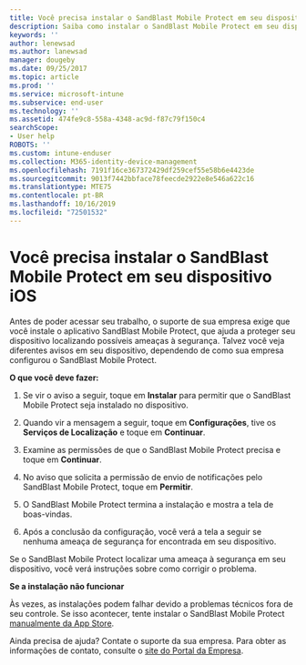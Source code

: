 ```yaml
---
title: Você precisa instalar o SandBlast Mobile Protect em seu dispositivo iOS | Microsoft Docs
description: Saiba como instalar o SandBlast Mobile Protect em seu dispositivo iOS.
keywords: ''
author: lenewsad
ms.author: lanewsad
manager: dougeby
ms.date: 09/25/2017
ms.topic: article
ms.prod: ''
ms.service: microsoft-intune
ms.subservice: end-user
ms.technology: ''
ms.assetid: 474fe9c8-558a-4348-ac9d-f87c79f150c4
searchScope:
- User help
ROBOTS: ''
ms.custom: intune-enduser
ms.collection: M365-identity-device-management
ms.openlocfilehash: 7191f16ce367372429df259cef55e58b6e4423de
ms.sourcegitcommit: 9013f7442bbface78feecde2922e8e546a622c16
ms.translationtype: MTE75
ms.contentlocale: pt-BR
ms.lasthandoff: 10/16/2019
ms.locfileid: "72501532"
---
```

# <a name="you-need-to-install-sandblast-mobile-protect-on-your-ios-device"></a>Você precisa instalar o SandBlast Mobile Protect em seu dispositivo iOS

Antes de poder acessar seu trabalho, o suporte de sua empresa exige que você instale o aplicativo SandBlast Mobile Protect, que ajuda a proteger seu dispositivo localizando possíveis ameaças à segurança. Talvez você veja diferentes avisos em seu dispositivo, dependendo de como sua empresa configurou o SandBlast Mobile Protect.

**O que você deve fazer:**

1. Se vir o aviso a seguir, toque em **Instalar** para permitir que o SandBlast Mobile Protect seja instalado no dispositivo.

2. Quando vir a mensagem a seguir, toque em **Configurações**, tive os **Serviços de Localização** e toque em **Continuar**.

3. Examine as permissões de que o SandBlast Mobile Protect precisa e toque em **Continuar**.

4. No aviso que solicita a permissão de envio de notificações pelo SandBlast Mobile Protect, toque em **Permitir**.

5. O SandBlast Mobile Protect termina a instalação e mostra a tela de boas-vindas.

6. Após a conclusão da configuração, você verá a tela a seguir se nenhuma ameaça de segurança for encontrada em seu dispositivo.

Se o SandBlast Mobile Protect localizar uma ameaça à segurança em seu dispositivo, você verá instruções sobre como corrigir o problema.

**Se a instalação não funcionar**

Às vezes, as instalações podem falhar devido a problemas técnicos fora de seu controle. Se isso acontecer, tente instalar o SandBlast Mobile Protect [manualmente da App Store](https://itunes.apple.com/app/sandblast-mobile-protect/id1006390797).

Ainda precisa de ajuda? Contate o suporte da sua empresa. Para obter as informações de contato, consulte o [site do Portal da Empresa](https://go.microsoft.com/fwlink/?linkid=2010980).
